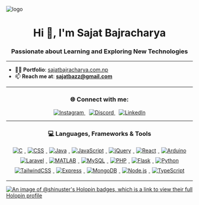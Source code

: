 ![logo](https://user-images.githubusercontent.com/95478989/198955082-6e78ebb5-e1e4-49f9-8d32-6e5af3984dcd.gif)

<h1 align="center">Hi 👋, I'm Sajat Bajracharya</h1>
<h3 align="center">Passionate about Learning and Exploring New Technologies</h3>

---

- 👨‍💻 **Portfolio**: [sajatbajracharya.com.np](http://sajatbajracharya.com.np)
- 📫 **Reach me at**: **sajatbazz@gmail.com**

---

<h3 align="center">🌐 Connect with me:</h3>
<p align="center">
  <a href="https://instagram.com/sajat_bajrac" target="blank" style="margin-right: 10px;">
    <img src="https://skillicons.dev/icons?i=instagram" alt="Instagram"/>
  </a>
  <a href="https://discord.gg/shinu_3414" target="blank" style="margin-right: 10px;">
    <img src="https://skillicons.dev/icons?i=discord" alt="Discord"/>
  </a>
  <a href="https://linkedin.com/in/sajat-bajracharya-3b8568229" target="blank">
    <img src="https://skillicons.dev/icons?i=linkedin" alt="LinkedIn"/>
  </a>
</p>

---

<h3 align="center">💻 Languages, Frameworks & Tools</h3>
<p align="center">
  <a href="https://www.cprogramming.com/" target="_blank" rel="noreferrer">
    <img src="https://skillicons.dev/icons?i=c" alt="C" style="margin: 5px;"/>
  </a>
  <a href="https://www.w3schools.com/css/" target="_blank" rel="noreferrer">
    <img src="https://skillicons.dev/icons?i=css" alt="CSS" style="margin: 5px;"/>
  </a>
  <a href="https://www.java.com" target="_blank" rel="noreferrer">
    <img src="https://skillicons.dev/icons?i=java" alt="Java" style="margin: 5px;"/>
  </a>
  <a href="https://developer.mozilla.org/en-US/docs/Web/JavaScript" target="_blank" rel="noreferrer">
    <img src="https://skillicons.dev/icons?i=js" alt="JavaScript" style="margin: 5px;"/>
  </a>
  <a href="https://jquery.com/" target="_blank" rel="noreferrer">
    <img src="https://skillicons.dev/icons?i=jquery" alt="jQuery" style="margin: 5px;"/>
  </a>
  <a href="https://reactjs.org/" target="_blank" rel="noreferrer">
    <img src="https://skillicons.dev/icons?i=react" alt="React" style="margin: 5px;"/>
  </a>
  <a href="https://www.arduino.cc/" target="_blank" rel="noreferrer">
    <img src="https://skillicons.dev/icons?i=arduino" alt="Arduino" style="margin: 5px;"/>
  </a>
  <a href="https://laravel.com/" target="_blank" rel="noreferrer">
    <img src="https://skillicons.dev/icons?i=laravel" alt="Laravel" style="margin: 5px;"/>
  </a>
  <a href="https://www.mathworks.com/" target="_blank" rel="noreferrer">
    <img src="https://skillicons.dev/icons?i=matlab" alt="MATLAB" style="margin: 5px;"/>
  </a>
  <a href="https://www.mysql.com/" target="_blank" rel="noreferrer">
    <img src="https://skillicons.dev/icons?i=mysql" alt="MySQL" style="margin: 5px;"/>
  </a>
  <a href="https://www.php.net" target="_blank" rel="noreferrer">
    <img src="https://skillicons.dev/icons?i=php" alt="PHP" style="margin: 5px;"/>
  </a>
  <a href="https://flask.palletsprojects.com/" target="_blank" rel="noreferrer">
    <img src="https://skillicons.dev/icons?i=flask" alt="Flask" style="margin: 5px;"/>
  </a>
  <a href="https://www.python.org" target="_blank" rel="noreferrer">
    <img src="https://skillicons.dev/icons?i=python" alt="Python" style="margin: 5px;"/>
  </a>
  <a href="https://tailwindcss.com/" target="_blank" rel="noreferrer">
    <img src="https://skillicons.dev/icons?i=tailwind" alt="TailwindCSS" style="margin: 5px;"/>
  </a>
  <a href="https://expressjs.com" target="_blank" rel="noreferrer">
    <img src="https://skillicons.dev/icons?i=express" alt="Express" style="margin: 5px;"/>
  </a>
  <a href="https://www.mongodb.com/" target="_blank" rel="noreferrer">
    <img src="https://skillicons.dev/icons?i=mongodb" alt="MongoDB" style="margin: 5px;"/>
  </a>
  <a href="https://nodejs.org" target="_blank" rel="noreferrer">
    <img src="https://skillicons.dev/icons?i=nodejs" alt="Node.js" style="margin: 5px;"/>
  </a>
  <a href="https://www.typescriptlang.org/" target="_blank" rel="noreferrer">
    <img src="https://skillicons.dev/icons?i=typescript" alt="TypeScript" style="margin: 5px;"/>
  </a>
</p>

---

[![An image of @shinuster's Holopin badges, which is a link to view their full Holopin profile](https://holopin.me/shinuster)](https://holopin.io/@shinuster)
